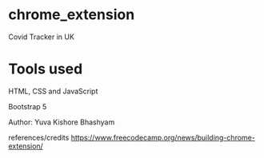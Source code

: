 # chrome_extension
Covid Tracker in UK

# Tools used
  HTML, CSS and JavaScript
  
  Bootstrap 5


Author: Yuva Kishore Bhashyam


references/credits https://www.freecodecamp.org/news/building-chrome-extension/

